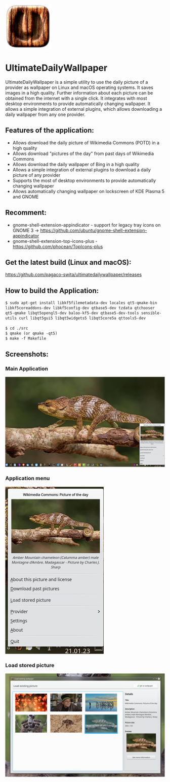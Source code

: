 ![Icon](https://github.com/pagaco-swita/ultimatedailywallpaper/blob/main/src/icons/ultimatedesktopwallpaper_icon.png)

# UltimateDailyWallpaper
UltimateDailyWallpaper is a simple utility to use the daily picture of a provider as wallpaper on Linux and macOS operating systems. It saves images in a high quality. Further information about each picture can be obtained from the internet with a single click. It integrates with most desktop environments to provide automatically changing wallpaper. It allows a simple integration of external plugins, which allows downloading a daily wallpaper from any one provider.
<br>
## Features of the application: <br />
 * Allows download the daily picture of Wikimedia Commons (POTD) in a high quality
 * Allows download "pictures of the day" from past days of Wikimedia Commons
 * Allows download the daily wallpaper of Bing in a high quality
 * Allows a simple integration of external plugins to download a daily picture of any provider
 * Supports the most of desktop environments to provide automatically changing wallpaper
 * Allows automatically changing wallpaper on lockscreen of KDE Plasma 5 and GNOME

## Recomment: <br />
* gnome-shell-extension-appindicator - support for legacy tray icons on GNOME 3 -> https://github.com/ubuntu/gnome-shell-extension-appindicator
* gnome-shell-extension-top-icons-plus - https://github.com/phocean/TopIcons-plus

## Get the latest build (Linux and macOS):<br />
<a href="hhttps://github.com/pagaco-swita/ultimatedailywallpaper/releases">https://github.com/pagaco-swita/ultimatedailywallpaper/releases</a>

## How to build the Application:

```
$ sudo apt-get install libkf5filemetadata-dev locales qt5-qmake-bin libkf5coreaddons-dev libkf5config-dev qtbase5-dev tzdata qtchooser qt5-qmake libqt5opengl5-dev baloo-kf5-dev qtbase5-dev-tools sensible-utils curl libqt5gui5 libqt5widgets5 libqt5core5a qttools5-dev

$ cd ./src
$ qmake (or qmake -qt5)
$ make -f Makefile
``` 

## Screenshots: <br />

### Main Application
![Screenshot](https://github.com/pagaco-swita/ultimatedailywallpaper/blob/main/screenshots/newpicture_desktop_001.png)

### Application menu
![Screenshot](https://github.com/pagaco-swita/ultimatedailywallpaper/blob/main/screenshots/new_menu_001.png)

### Load stored picture
![Screenshot](https://github.com/pagaco-swita/ultimatedailywallpaper/blob/main/screenshots/load_existing_picture.png)
